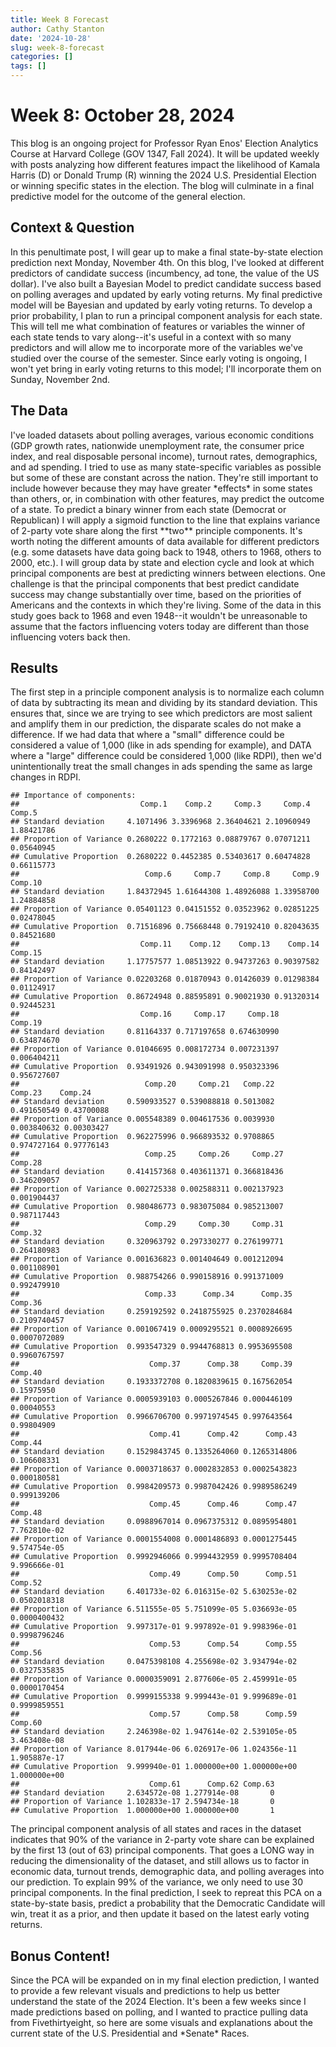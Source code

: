 ```yaml
---
title: Week 8 Forecast
author: Cathy Stanton
date: '2024-10-28'
slug: week-8-forecast
categories: []
tags: []
---
```


<h1>Week 8: October 28, 2024</h1>  
This blog is an ongoing project for Professor Ryan Enos' Election Analytics Course at Harvard College (GOV 1347, Fall 2024). It will be updated weekly with posts analyzing how different features impact the likelihood of Kamala Harris (D) or Donald Trump (R) winning the 2024 U.S. Presidential Election or winning specific states in the election. The blog will culminate in a final predictive model for the outcome of the general election.

<h2>Context & Question</h2>
In this penultimate post, I will gear up to make a final state-by-state election prediction next Monday, November 4th. On this blog, I've looked at different predictors of candidate success (incumbency, ad tone, the value of the US dollar). I've also built a Bayesian Model to predict candidate success based on polling averages and updated by early voting returns. My final predictive model will be Bayesian and updated by early voting returns. To develop a prior probability, I plan to run a principal component analysis for each state. This will tell me what combination of features or variables the winner of each state tends to vary along--it's useful in a context with so many predictors and will allow me to incorporate more of the variables we've studied over the course of the semester. Since early voting is ongoing, I won't yet bring in early voting returns to this model; I'll incorporate them on Sunday, November 2nd.

<h2>The Data</h2>
I've loaded datasets about polling averages, various economic conditions (GDP growth rates, nationwide unemployment rate, the consumer price index, and real disposable personal income), turnout rates, demographics, and ad spending. I tried to use as many state-specific variables as possible but some of these are constant across the nation. They're still important to include however because they may have greater *effects* in some states than others, or, in combination with other features, may predict the outcome of a state. To predict a binary winner from each state (Democrat or Republican) I will apply a sigmoid function to the line that explains variance of 2-party vote share along the first **two** principle components. It's worth noting the different amounts of data available for different predictors (e.g. some datasets have data going back to 1948, others to 1968, others to 2000, etc.). I will group data by state and election cycle and look at which principal components are best at predicting winners between elections. One challenge is that the principal components that best predict candidate success may change substantially over time, based on the priorities of Americans and the contexts in which they're living. Some of the data in this study goes back to 1968 and even 1948--it wouldn't be unreasonable to assume that the factors influencing voters today are different than those influencing voters back then.  




<h2>Results</h2>
The first step in a principle component analysis is to normalize each column of data by subtracting its mean and dividing by its standard deviation. This ensures that, since we are trying to see which predictors are most salient and amplify them in our prediction, the disparate scales do not make a difference. If we had data that where a "small" difference could be considered a value of 1,000 (like in ads spending for example), and DATA where a "large" difference could be considered 1,000 (like RDPI), then we'd unintentionally treat the small changes in ads spending the same as large changes in RDPI. 


```
## Importance of components:
##                           Comp.1    Comp.2     Comp.3     Comp.4     Comp.5
## Standard deviation     4.1071496 3.3396968 2.36404621 2.10960949 1.88421786
## Proportion of Variance 0.2680222 0.1772163 0.08879767 0.07071211 0.05640945
## Cumulative Proportion  0.2680222 0.4452385 0.53403617 0.60474828 0.66115773
##                            Comp.6     Comp.7     Comp.8     Comp.9    Comp.10
## Standard deviation     1.84372945 1.61644308 1.48926088 1.33958700 1.24884858
## Proportion of Variance 0.05401123 0.04151552 0.03523962 0.02851225 0.02478045
## Cumulative Proportion  0.71516896 0.75668448 0.79192410 0.82043635 0.84521680
##                           Comp.11    Comp.12    Comp.13    Comp.14    Comp.15
## Standard deviation     1.17757577 1.08513922 0.94737263 0.90397582 0.84142497
## Proportion of Variance 0.02203268 0.01870943 0.01426039 0.01298384 0.01124917
## Cumulative Proportion  0.86724948 0.88595891 0.90021930 0.91320314 0.92445231
##                           Comp.16     Comp.17     Comp.18     Comp.19
## Standard deviation     0.81164337 0.717197658 0.674630990 0.634874670
## Proportion of Variance 0.01046695 0.008172734 0.007231397 0.006404211
## Cumulative Proportion  0.93491926 0.943091998 0.950323396 0.956727607
##                            Comp.20     Comp.21   Comp.22     Comp.23    Comp.24
## Standard deviation     0.590933527 0.539088818 0.5013082 0.491650549 0.43700088
## Proportion of Variance 0.005548389 0.004617536 0.0039930 0.003840632 0.00303427
## Cumulative Proportion  0.962275996 0.966893532 0.9708865 0.974727164 0.97776143
##                            Comp.25     Comp.26     Comp.27     Comp.28
## Standard deviation     0.414157368 0.403611371 0.366818436 0.346209057
## Proportion of Variance 0.002725338 0.002588311 0.002137923 0.001904437
## Cumulative Proportion  0.980486773 0.983075084 0.985213007 0.987117443
##                            Comp.29     Comp.30     Comp.31     Comp.32
## Standard deviation     0.320963792 0.297330277 0.276199771 0.264180983
## Proportion of Variance 0.001636823 0.001404649 0.001212094 0.001108901
## Cumulative Proportion  0.988754266 0.990158916 0.991371009 0.992479910
##                            Comp.33      Comp.34      Comp.35      Comp.36
## Standard deviation     0.259192592 0.2418755925 0.2370284684 0.2109740457
## Proportion of Variance 0.001067419 0.0009295521 0.0008926695 0.0007072089
## Cumulative Proportion  0.993547329 0.9944768813 0.9953695508 0.9960767597
##                             Comp.37      Comp.38     Comp.39    Comp.40
## Standard deviation     0.1933372708 0.1820839615 0.167562054 0.15975950
## Proportion of Variance 0.0005939103 0.0005267846 0.000446109 0.00040553
## Cumulative Proportion  0.9966706700 0.9971974545 0.997643564 0.99804909
##                             Comp.41      Comp.42      Comp.43     Comp.44
## Standard deviation     0.1529843745 0.1335264060 0.1265314806 0.106608331
## Proportion of Variance 0.0003718637 0.0002832853 0.0002543823 0.000180581
## Cumulative Proportion  0.9984209573 0.9987042426 0.9989586249 0.999139206
##                             Comp.45      Comp.46      Comp.47      Comp.48
## Standard deviation     0.0988967014 0.0967375312 0.0895954801 7.762810e-02
## Proportion of Variance 0.0001554008 0.0001486893 0.0001275445 9.574754e-05
## Cumulative Proportion  0.9992946066 0.9994432959 0.9995708404 9.996666e-01
##                             Comp.49      Comp.50      Comp.51      Comp.52
## Standard deviation     6.401733e-02 6.016315e-02 5.630253e-02 0.0502018318
## Proportion of Variance 6.511555e-05 5.751099e-05 5.036693e-05 0.0000400432
## Cumulative Proportion  9.997317e-01 9.997892e-01 9.998396e-01 0.9998796246
##                             Comp.53      Comp.54      Comp.55      Comp.56
## Standard deviation     0.0475398108 4.255698e-02 3.934794e-02 0.0327535835
## Proportion of Variance 0.0000359091 2.877606e-05 2.459991e-05 0.0000170454
## Cumulative Proportion  0.9999155338 9.999443e-01 9.999689e-01 0.9999859551
##                             Comp.57      Comp.58      Comp.59      Comp.60
## Standard deviation     2.246398e-02 1.947614e-02 2.539105e-05 3.463408e-08
## Proportion of Variance 8.017944e-06 6.026917e-06 1.024356e-11 1.905887e-17
## Cumulative Proportion  9.999940e-01 1.000000e+00 1.000000e+00 1.000000e+00
##                             Comp.61      Comp.62 Comp.63
## Standard deviation     2.634572e-08 1.277914e-08       0
## Proportion of Variance 1.102833e-17 2.594734e-18       0
## Cumulative Proportion  1.000000e+00 1.000000e+00       1
```

The principal component analysis of all states and races in the dataset indicates that 90% of the variance in 2-party vote share can be explained by the first 13 (out of 63) principal components. That goes a LONG way in reducing the dimensionality of the dataset, and still allows us to factor in economic data, turnout trends, demographic data, and polling averages into our prediction. To explain 99% of the variance, we only need to use 30 principal components. In the final prediction, I seek to repreat this PCA on a state-by-state basis, predict a probability that the Democratic Candidate will win, treat it as a prior, and then update it based on the latest early voting returns.

<h2> Bonus Content!</h2>
Since the PCA will be expanded on in my final election prediction, I wanted to provide a few relevant visuals and predictions to help us better understand the state of the 2024 Election. It's been a few weeks since I made predictions based on polling, and I wanted to practice pulling data from Fivethirtyeight, so here are some visuals and explanations about the current state of the U.S. Presidential and *Senate* Races.




